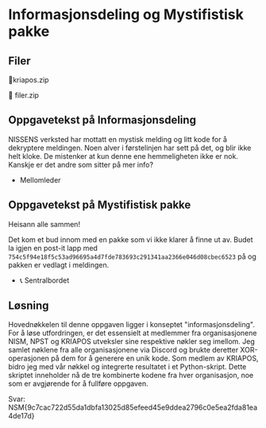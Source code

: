 # Informasjonsdeling og Mystifistisk pakke

## Filer
📎kriapos.zip

📎 filer.zip

## Oppgavetekst på Informasjonsdeling
NISSENS verksted har mottatt en mystisk melding og litt kode for å dekryptere meldingen. Noen alver i førstelinjen har sett på det, og blir ikke helt kloke. De mistenker at kun denne ene hemmeligheten ikke er nok. Kanskje er det andre som sitter på mer info?

- Mellomleder

## Oppgavetekst på Mystifistisk pakke
Heisann alle sammen!

Det kom et bud innom med en pakke som vi ikke klarer å finne ut av. Budet la igjen en post-it lapp med ```754c5f94e18f5c53ad96695a4d7fde783693c291341aa2366e046d08cbec6523``` på og pakken er vedlagt i meldingen.

- 📞 Sentralbordet

## Løsning
Hovednøkkelen til denne oppgaven ligger i konseptet "informasjonsdeling". For å løse utfordringen, er det essensielt at medlemmer fra organisasjonene NISM, NPST og KRIAPOS utveksler sine respektive nøkler seg imellom. Jeg samlet nøklene fra alle organisasjonene via Discord og brukte deretter XOR-operasjonen på dem for å generere en unik kode. Som medlem av KRIAPOS, bidro jeg med vår nøkkel og integrerte resultatet i et Python-skript. Dette skriptet inneholder nå de tre kombinerte kodene fra hver organisasjon, noe som er avgjørende for å fullføre oppgaven.

Svar: NSM{9c7cac722d55da1dbfa13025d85efeed45e9ddea2796c0e5ea2fda81ea4de17d}
